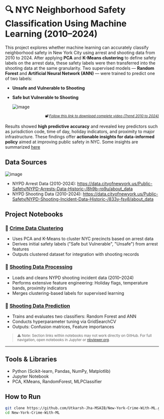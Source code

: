 
# 🔍 NYC Neighborhood Safety Classification Using Machine Learning (2010–2024)

This project explores whether machine learning can accurately classify neighborhood safety in New York City using arrest and shooting data from 2010 to 2024. After applying **PCA** and **K-Means clustering** to define safety labels on the arrest data, these safety labels were then transferred into the shooting data at the same granularity. Two supervised models — **Random Forest** and **Artificial Neural Network (ANN)** — were trained to predict one of two labels:
- **Unsafe and Vulnerable to Shooting**
- **Safe but Vulnerable to Shooting**

  ![image](https://github.com/user-attachments/assets/e4818fdb-8cae-44ce-9d5c-655a2850e850)
 <p align="right"><sub><i> 📽️ <a href="output/insights/Crime%20Trend%20in%20NYC.mp4">Follow this link to download complete video (Trend 2010 to 2024)</a> </i></sub></p>


Results showed **high predictive accuracy** and revealed key predictors such as jurisdiction code, time of day, holiday indicators, and proximity to major infrastructure. These findings offer **actionable insights for data-informed policy** aimed at improving public safety in NYC. Some insights are summarized [here](output/insights/Key%20Visualization.pdf)


## Data Sources
![image](https://github.com/user-attachments/assets/1197759b-0f87-4f02-95a0-7a7f009741b6)
- NYPD Arrest Data (2010-2024): https://data.cityofnewyork.us/Public-Safety/NYPD-Arrests-Data-Historic-/8h9b-rp9u/about_data
- NYPD Shooting Data (2010-2024): https://data.cityofnewyork.us/Public-Safety/NYPD-Shooting-Incident-Data-Historic-/833y-fsy8/about_data

## Project Notebooks

### 🔹 [Crime Data Clustering](Crime%20Data%20Clustering.ipynb)

- Uses PCA and K-Means to cluster NYC precincts based on arrest data
- Derives initial safety labels ("Safe but Vulnerable", "Unsafe") from arrest features
- Outputs clustered dataset for integration with shooting records

### 🔹 [Shooting Data Processing](Shooting%20Data%20Processing.ipynb)

- Loads and cleans NYPD shooting incident data (2010–2024)
- Performs extensive feature engineering: Holiday flags, temperature bands, proximity indicators
- Merges clustering-based labels for supervised learning

### 🔹 [Shooting Data Prediction](Shooting%20Data%20Prediction.ipynb)

- Trains and evaluates two classifiers: Random Forest and ANN
- Conducts hyperparameter tuning via GridSearchCV
- Outputs: Confusion matrices, Feature importances

> <sub>⚠️ Note: Section links within notebooks may not work directly on GitHub. For full navigation, open notebooks in Jupyter or [nbviewer.org](https://nbviewer.org).</sub>

---

## Tools & Libraries
- Python (Scikit-learn, Pandas, NumPy, Matplotlib)
- Jupyter Notebook
- PCA, KMeans, RandomForest, MLPClassifier

## How to Run

```bash
git clone https://github.com/Utkarsh-Jha-MSAIB/New-York-Crime-With-ML.git
cd New-York-Crime-With-ML
```

